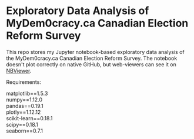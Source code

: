 <h1>Exploratory Data Analysis of MyDem0cracy.ca Canadian Election Reform Survey</h1>

This repo stores my Jupyter notebook-based exploratory data analysis of the MyDem0cracy.ca Canadian Election Reform Survey.  The notebook doesn't plot correctly on native GitHub, but web-viewers can see it on [NBViewer](https://nbviewer.jupyter.org/github/cczhu/OpenDataToronto/blob/master/MyDem0cracy/MyDemocracy%20%28Open%20Data%20Toronto%202017-2-23%29.ipynb).

Requirements:

matplotlib==1.5.3 <br>
numpy==1.12.0 <br>
pandas==0.19.1 <br>
plotly==1.12.12 <br>
scikit-learn==0.18.1 <br>
scipy==0.18.1 <br>
seaborn==0.7.1

